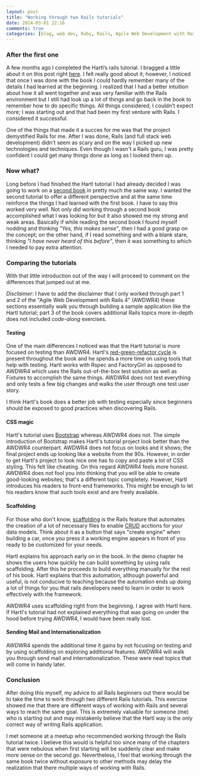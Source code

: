 ```yaml
---
layout: post
title: "Working through two Rails tutorials"
date: 2014-03-01 22:16
comments: true
categories: [blog, web dev, Ruby, Rails, Agile Web Development with Rails 4, Hartl] 
---
```


### After the first one



A few months ago I completed the Hartl’s rails tutorial. I bragged a little about it on this post right [here](blog/2013/12/24/hartls-rails-tutorial-im-done/).  I felt really good about it; however, I noticed that once I was done with the book I could hardly remember many of the details I had learned at the beginning. I realized that I had a better intuition about how it all went together and was very familiar with the Rails environment but I still had look up a lot of things and go back in the book to remember how to do specific things. All things considered, I couldn't expect more; I was starting out and that had been my first venture with Rails. I considered it successful.

One of the things that made it a succes for me was that the project demystified Rails for me. After I was done, Rails (and full stack web development) didn't seem as scary and on the way I picked up new technologies and techniques. Even though I wasn't a Rails guru, I was pretty confident I could get many things done as long as I looked them up.  

### Now what?

Long before I had finished the Hartl tutorial I had already decided I was going to work on a [second book](http://pragprog.com/book/rails4/agile-web-development-with-rails-4) in pretty much the same way. I wanted the second tutorial to offer a different perspective and at the same time reinforce the things I had learned with the first book. I have to say this worked very well. Not only did working through a second book accomplished what I was looking for but it also showed me my strong and weak areas. Basically if while reading the second book I found myself nodding and thinking *"Yes, this makes sense"*, then I had a good grasp on the concept; on the other hand, if I read something and with a blank stare, thinking *"I have never heard of this before"*, then it was something to which I needed to pay extra attention. 


### Comparing the tutorials

With that little introduction out of the way I will proceed to comment on the differences that jumped out at me.

*Disclaimer*: I have to add the disclaimer that I only worked through part 1 and 2 of the "Agile Web Development with Rails 4" (AWDWR4) these sections essentially walk you through building a sample application like the Hartl tutorial; part 3 of the book covers additional Rails topics more in-depth does not included *code-along* exercises.

#### Testing

One of the main differences I noticed was that the Hartl tutorial is more focused on testing than AWDWR4. Hartl's [red-green-refactor cycle](http://en.wikipedia.org/wiki/Test-driven_development) is present throughout the book and he spends a more time on using tools that help with testing. Hartl works with Rspec and FactoryGirl as opposed to AWDWR4 which uses the Rails out-of-the-box test solution as well as Fixtures to accomplish the same things. AWDWR4 does not test everything and only tests a few big changes and walks the user through one test user story. 

I think Hartl's book does a better job with testing especially since beginners should be exposed to good practices when discovering Rails. 

#### CSS magic
Hartl's tutorial uses [Bootstrap](http://getbootstrap.com/) whereas AWDWR4 does not. The simple introduction of Bootstrap makes Hartl's tutorial project look better than the AWDWR4 counterpart. AWDWR4 does not focus on looks and it shows; the final project ends up looking like a website from the 90s.  However, in order to get Hartl's project to look nice one has to copy and paste a lot of CSS styling. This felt like cheating. On this regard AWDWR4 feels more honest. AWDWR4 does not fool you into thinking that you will be able to create good-looking websites; that's a different topic completely. However, Hartl introduces his readers to front-end frameworks. This might be enough to let his readers know that such tools exist and are freely available.


#### Scaffolding 

For those who don't know, [scaffolding](http://guides.rubyonrails.org/v3.2.13/getting_started.html#getting-up-and-running-quickly-with-scaffolding) is the Rails feature that automates the creation of a lot of necessary files to enable [CRUD](http://en.wikipedia.org/wiki/Create,_read,_update_and_delete) acctions for your data models. Think about it as a button that says "create engine" when building a car, once you press it a working engine appears in front of you ready to be customized for your needs.

Hartl explains his approach early on in the book. In the demo chapter he shows the users how quickly he can build something by using rails scaffolding. After this he proceeds to build everything manually for the rest of his book. Hartl explains that this automation, although powerful and useful, is not conducive to teaching because the automation ends up doing a lot of things for you that rails developers need to learn in order to work effectively with the framework. 

AWDWR4 uses scaffolding right from the beginning. I agree with Hartl here. If Hartl's tutorial had not explained everything that was going on under the hood before trying AWDWR4, I would have been really lost.


#### Sending Mail and Internationalization
AWDWR4 spends the additional time it gains by not focusing on testing and by using scaffolding on exploring additional features. AWDWR4 will walk you through send mail and internationalization. These were neat topics that will come in handy later. 


### Conclusion

After doing this myself, my advice to all Rails beginners out there would be to take the time to work through two different Rails tutorials. This exercise showed me that there are different ways of working with Rails and several ways to reach the same goal. This is extremely valuable for someone (me) who is starting out and may mistakenly believe that the Hartl way is the only correct way of writing Rails application. 

I met someone at a meetup who recommended working through the Rails tutorial twice. I believe this would is helpful too since many of the chapters that were nebulous when first starting will be suddenly clear and make more sense on the second go. Nevertheless, I feel that working through the same book twice without exposure to other methods may delay the realization that there multiple ways of working with Rails.
